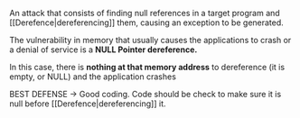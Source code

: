 An attack that consists of finding null references in a target program and [[Derefence|dereferencing]] them, causing an exception to be generated.

The vulnerability in memory that usually causes the applications to crash or a denial of service is a **NULL Pointer dereference.**

In this case, there is **nothing at that memory address** to dereference (it is empty, or NULL) and the application crashes

BEST DEFENSE → Good coding. Code should be check to make sure it is null before [[Derefence|dereferencing]] it.